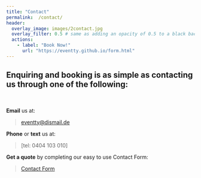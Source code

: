 ```yaml
---
title: "Contact"
permalink:  /contact/
header:
  overlay_image: images/2contact.jpg
  overlay_filter: 0.5 # same as adding an opacity of 0.5 to a black background
  actions:
    - label: "Book Now!"
      url: "https://eventty.github.io/form.html"
---
```


## Enquiring and booking is as simple as contacting us through one of the following:

<br>

<i class="fas fa-envelope-square"></i>       **Email** us at:
> <eventty@dismail.de>

<i class="fas fa-phone-square"></i>      **Phone** or **text** us at:
> [tel: 0404 103 010]

<i class="fas fa-pen-square"></i>   **Get a quote** by completing our easy to use Contact Form:

> [Contact Form](https://eventty.github.io/form.html "Contact Form")
